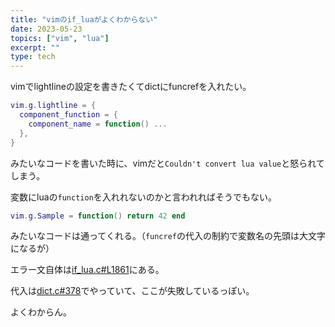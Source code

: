 ```yaml
---
title: "vimのif_luaがよくわからない"
date: 2023-05-23
topics: ["vim", "lua"]
excerpt: ""
type: tech
---
```



vimでlightlineの設定を書きたくてdictにfuncrefを入れたい。


```lua
vim.g.lightline = {
  component_function = {
    component_name = function() ...
  },
}
```

みたいなコードを書いた時に、vimだと`Couldn't convert lua value`と怒られてしまう。


変数にluaの`function`を入れれないのかと言われればそうでもない。

```lua
vim.g.Sample = function() return 42 end
```

みたいなコードは通ってくれる。（`funcref`の代入の制約で変数名の先頭は大文字になるが）


エラー文自体は[if_lua.c#L1861](https://github.com/vim/vim/blob/50809a45ebde327cb6fdcc727d7466e926aed713/src/if_lua.c#L1861)にある。

代入は[dict.c#378](https://github.com/vim/vim/blob/50809a45ebde327cb6fdcc727d7466e926aed713/src/dict.c#L378)でやっていて、ここが失敗しているっぽい。

よくわからん。
